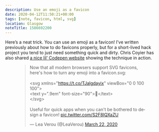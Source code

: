 ```yaml
---
description: Use an emoji as a favicon
date: 2020-04-12T11:50:21+00:00
tags: [note, favicon, html, svg]
location: Glasgow
noteTitle: 1586692200
---
```

Here’s a neat trick. You can use an emoji as a favicon! I’ve written previously about how to do favicons properly, but for a short-lived hack project you tend to just need something quick and dirty. Chris Coyier has also shared [a nice lil’ Codepen website](https://000458870.codepen.website/) showing the technique in action.

<figure>

<blockquote class="twitter-tweet"><p lang="en" dir="ltr">Now that all modern browsers support SVG favicons, here&#39;s how to turn any emoji into a favicon.svg:<br><br>&lt;svg xmlns=&quot;<a href="https://t.co/TJalgdayix">https://t.co/TJalgdayix</a>&quot; viewBox=&quot;0 0 100 100&quot;&gt;<br>&lt;text y=&quot;.9em&quot; font-size=&quot;90&quot;&gt;💩&lt;/text&gt;<br>&lt;/svg&gt;<br><br>Useful for quick apps when you can&#39;t be bothered to design a favicon! <a href="https://t.co/S2F8IQXaZU">pic.twitter.com/S2F8IQXaZU</a></p>&mdash; Lea Verou (@LeaVerou) <a href="https://twitter.com/LeaVerou/status/1241619866475474946?ref_src=twsrc%5Etfw">March 22, 2020</a></blockquote> <script async src="https://platform.twitter.com/widgets.js" charset="utf-8"></script>

</figure>
